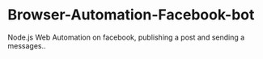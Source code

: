 # Browser-Automation-Facebook-bot
Node.js Web Automation on facebook, publishing a post and sending a messages..

